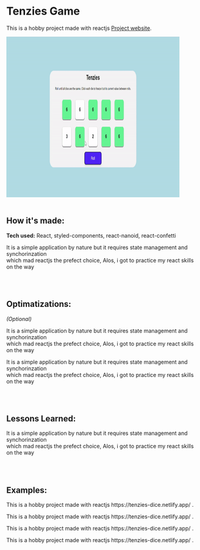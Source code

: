# Tenzies Game

This is a hobby project made with reactjs [Project website](https://tenzies-dice.netlify.app/).

<img src="https://github.com/zakkariyaa/tenzies-game/blob/master/src/assets/tenzies.gif?raw=true" alt="Tenzies Game" height="422px" width="90%" />

<br />
<br />
<h2>How it's made:</h2>
<p><b>Tech used:</b> React, styled-components, react-nanoid, react-confetti</p>
<p>It is a simple application by nature but it requires state management and synchorinzation
<br>which mad reactjs the prefect choice, Alos, i got to practice my react skills on the way</p>

<br />
<br />
<h2>Optimatizations:</h2>
<p><i>(Optional)</i></p>
<p>It is a simple application by nature but it requires state management and synchorinzation
<br>which mad reactjs the prefect choice, Alos, i got to practice my react skills on the way</p>
<p>It is a simple application by nature but it requires state management and synchorinzation
<br>which mad reactjs the prefect choice, Alos, i got to practice my react skills on the way</p>

<br />
<br />
<h2>Lessons Learned:</h2>
<p>It is a simple application by nature but it requires state management and synchorinzation
<br>which mad reactjs the prefect choice, Alos, i got to practice my react skills on the way</p>

<br />
<br />
<h2>Examples:</h2>
<p>This is a hobby project made with reactjs https://tenzies-dice.netlify.app/ .</p>
<p>This is a hobby project made with reactjs https://tenzies-dice.netlify.app/ .</p>
<p>This is a hobby project made with reactjs https://tenzies-dice.netlify.app/ .</p>
<p>This is a hobby project made with reactjs https://tenzies-dice.netlify.app/ .</p>
